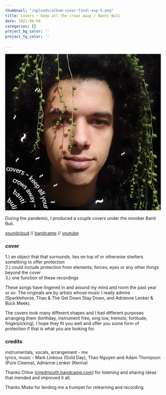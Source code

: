 ```yaml
---
thumbnail: "/uploads/album-cover-final-exp-5.png"
title: Covers ~ keep all the crows away / Banti Buli
date: 2021-06-04
categories: []
project_bg_color: ''
project_fg_color: ''

---
```

![](/uploads/album-cover-final-exp-5.png)

During the pandemic, I produced a couple covers under the moniker Banti Buli.

[soundcloud](https://soundcloud.com/bgheneti) // [bandcamp](https://bantibuli.bandcamp.com/) // [youtube](https://youtube.com/playlist?list=PLCLdaJ-xRai1OQu8OtmUIcO9L7oEZRAWq)

### cover 

  
 1.) an object that that surrounds, lies on top of or otherwise shelters something to offer protection   
 2.) could include protection from elements, forces, eyes or any other things beyond the cover   
 3.) one function of these recordings   
   
 These songs have lingered in and around my mind and room the past year or so. The originals are by artists whose music I really admire (Sparklehorse, Thao & The Get Down Stay Down, and Adrienne Lenker & Buck Meek).   
   
 The covers took many different shapes and I had different purposes arranging them (birthday, instrument free, sing low, tremolo, fortitude, fingerpicking). I hope they fit you well and offer you some form of protection if that is what you are looking for.

### credits

instrumentals, vocals, arrangement - me  
 lyrics, music - Mark Linkous (Gold Day), Thao Nguyen and Adam Thompson (Pure Cinema), Adrianne Lenker (Kerina)  
   
 Thanks Chloe ([cjredmouth.bandcamp.com](https://cjredmouth.bandcamp.com)) for listening and sharing ideas that mended and improved it all.   
   
 Thanks Miske for lending me a trumpet for relearning and recording.